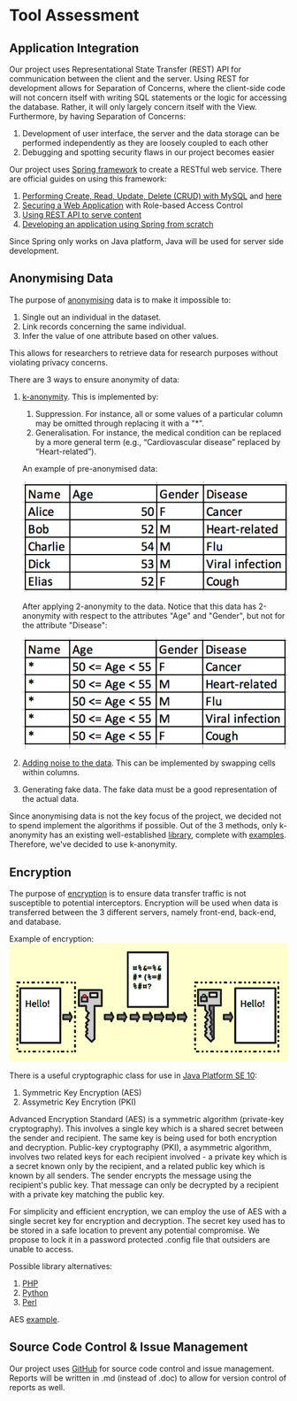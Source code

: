 # Tool Assessment

## Application Integration

Our project uses Representational State Transfer (REST) API for communication between the client and the server. Using REST for development allows for Separation of Concerns, where the client-side code will not concern itself with writing SQL statements or the logic for accessing the database. Rather, it will only largely concern itself with the View. Furthermore, by having Separation of Concerns: 
1. Development of user interface, the server and the data storage can be performed independently as they are loosely coupled to each other
1. Debugging and spotting security flaws in our project becomes easier

Our project uses [Spring framework](https://spring.io/) to create a RESTful web service. There are official guides on using this framework:
1. [Performing Create, Read, Update, Delete (CRUD) with MySQL](https://spring.io/guides/gs/accessing-data-mysql/) and [here](https://dzone.com/articles/spring-boot-jpa-mysql-sample-app-code-example)
1. [Securing a Web Application](https://spring.io/guides/gs/securing-web/) with Role-based Access Control
1. [Using REST API to serve content](https://spring.io/guides/gs/serving-web-content/)
1. [Developing an application using Spring from scratch](https://spring.io/guides/tutorials/bookmarks/)

Since Spring only works on Java platform, Java will be used for server side development.

## Anonymising Data

The purpose of [anonymising](http://kau.diva-portal.org/smash/get/diva2:1043735/FULLTEXT01.pdf) data is to make it impossible to:
1. Single out an individual in the dataset. 
1. Link records concerning the same individual.
1. Infer the value of one attribute based on other values.

This allows for researchers to retrieve data for research purposes without violating privacy concerns.

There are 3 ways to ensure anonymity of data:
1. [k-anonymity](https://en.wikipedia.org/wiki/K-anonymity). This is implemented by:
    1. Suppression. For instance, all or some values of a particular column may be omitted through replacing it with a "\*".
    1. Generalisation. For instance, the medical condition can be replaced by a more general term (e.g., “Cardiovascular disease” replaced by “Heart-related”).
    
    An example of pre-anonymised data:
    
    ![pre-anonymised data](/images/pre_anonymisation.png)
    
    After applying 2-anonymity to the data. Notice that this data has 2-anonymity with respect to the attributes "Age" and "Gender", but not for the attribute "Disease":
    
    ![post-anonymised data](/images/post_anonymisation.png)

1. [Adding noise to the data](https://link.springer.com/article/10.1186/s40537-017-0110-7). This can be implemented by swapping cells within columns.

1. Generating fake data. The fake data must be a good representation of the actual data.

Since anonymising data is not the key focus of the project, we decided not to spend implement the algorithms if possible. Out of the 3 methods, only k-anonymity has an existing well-established [library](https://arx.deidentifier.org/overview/), complete with [examples](https://github.com/arx-deidentifier/arx/tree/master/src/example/org/deidentifier/arx/examples). Therefore, we've decided to use k-anonymity.

## Encryption

The purpose of [encryption](https://en.wikipedia.org/wiki/Encryption) is to ensure data transfer traffic is not susceptible to potential interceptors. Encryption will be used when data is transferred between the 3 different servers, namely front-end, back-end, and database.

Example of encryption:
![encryption-example](/images/public_key_encryption_keys.png)

There is a useful cryptographic class for use in [Java Platform SE 10](https://docs.oracle.com/javase/10/docs/api/javax/crypto/Cipher.html):
1. Symmetric Key Encryption (AES)
1. Assymetric Key Encrytion (PKI)

Advanced Encryption Standard (AES) is a symmetric algorithm (private-key cryptography). This involves a single key which is a shared secret between the sender and recipient. The same key is being used for both encryption and decryption. Public-key cryptography (PKI), a asymmetric algorithm, involves two related keys for each recipient involved - a private key which is a secret known only by the recipient, and a related public key which is known by all senders. The sender encrypts the message using the recipient's public key. That message can only be decrypted by a recipient with a private key matching the public key.

For simplicity and efficient encryption, we can employ the use of AES with a single secret key for encryption and decryption. The secret key used has to be stored in a safe location to prevent any potential compromise. We propose to lock it in a password protected .config file that outsiders are unable to access.

Possible library alternatives:
1. [PHP](http://php.net/manual/en/refs.crypto.php)
1. [Python](https://docs.python.org/3/library/crypto.html)
1. [Perl](https://perldoc.perl.org/functions/crypt.html)

AES [example](https://aesencryption.net/).

## Source Code Control & Issue Management

Our project uses [GitHub](https://github.com/IFS4205-2018-Sem1-Team1) for source code control and issue management. Reports will be written in .md (instead of .doc) to allow for version control of reports as well.